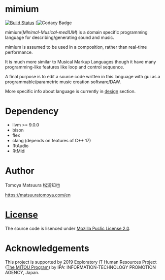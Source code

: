 # mimium

[![Build Status](https://travis-ci.org/tomoyanonymous/mimium.svg?branch=master)](https://travis-ci.org/tomoyanonymous/mimium) [![![Codacy Badge](https://api.codacy.com/project/badge/Grade/de5190beb61f4ea9a337becdb21f8328)](https://www.codacy.com/manual/tomoyanonymous/mimium?utm_source=github.com&amp;utm_medium=referral&amp;utm_content=tomoyanonymous/mimium&amp;utm_campaign=Badge_Grade)


mimium(*MInimal-Musical-medIUM*) is a domain specific programming language for describing/generating sound and music.

mimium is assumed to be used in a composition, rather than real-time performance.

It is much more similar to Musical Markup Languages though it have many programming-like features like loop and control sequence.

A final purpose is to edit a source code written in this language with gui as a programmable/parametric music creation software/DAW.

More specific info about language is currently in [design](design/design-proposal.md) section.

# Dependency

- llvm >= 9.0.0
- bison
- flex
- clang (depends on features of C++ 17)
- RtAudio
- RtMidi


# Author

Tomoya Matsuura 松浦知也

<https://matsuuratomoya.com/en>

# [License](LICENSE.md)

The source code is lisenced under [Mozilla Puclic License 2.0](https://www.mozilla.org/en-US/MPL/2.0/).


# Acknowledgements

This project is supported by 2019 Exploratory IT Human Resources Project ([The MITOU Program](https://www.ipa.go.jp/jinzai/mitou/portal_index.html)) by IPA: INFORMATION-TECHNOLOGY PROMOTION AGENCY, Japan.